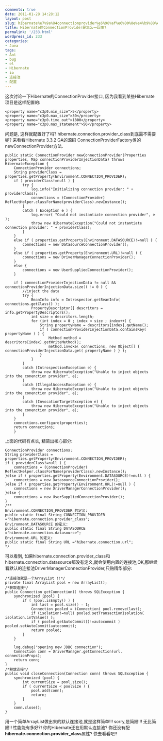 ```yaml
---
comments: true
date: 2011-01-28 14:28:12
layout: post
slug: hibernate%e7%9a%84connectionprovider%e6%98%af%e6%80%8e%e4%b9%88%e4%b8%80%e5%9b%9e%e4%ba%8b
title: Hibernate的ConnectionProvider是怎么一回事?
permalink: '/233.html'
wordpress_id: 233
categories:
- Java
tags:
- Ant
- bug
- el
- Hibernate
- io
- 连接池
- 配置
---
```


这次讨论一下Hibernate的ConnectionProvider接口, 因为我看到某些Hibernate项目是这样配置的:

    
    
    
    <property name="c3p0.min_size">5</property>
    <property name="c3p0.max_size">30</property>
    <property name="c3p0.time_out">1800</property>
    <property name="c3p0.max_statement">50</property>
    


问题是, 这样就配置好了吗? hibernate.connection.provider_class到底需不需要呢?
来看看Hibernate 3.3.2 GA的源码
ConnectionProviderFactory类的newConnectionProvider方法.

    
    
    public static ConnectionProvider newConnectionProvider(Properties properties, Map connectionProviderInjectionData) throws HibernateException {
    	ConnectionProvider connections;
    	String providerClass = properties.getProperty(Environment.CONNECTION_PROVIDER);
    	if ( providerClass!=null ) {
    		try {
    			log.info("Initializing connection provider: " + providerClass);
    			connections = (ConnectionProvider) ReflectHelper.classForName(providerClass).newInstance();
    		}
    		catch ( Exception e ) {
    			log.error( "Could not instantiate connection provider", e );
    			throw new HibernateException("Could not instantiate connection provider: " + providerClass);
    		}
    	}
    	else if ( properties.getProperty(Environment.DATASOURCE)!=null ) {
    		connections = new DatasourceConnectionProvider();
    	}
    	else if ( properties.getProperty(Environment.URL)!=null ) {
    		connections = new DriverManagerConnectionProvider();
    	}
    	else {
    		connections = new UserSuppliedConnectionProvider();
    	}
    
    	if ( connectionProviderInjectionData != null && connectionProviderInjectionData.size() != 0 ) {
    		//inject the data
    		try {
    			BeanInfo info = Introspector.getBeanInfo( connections.getClass() );
    			PropertyDescriptor[] descritors = info.getPropertyDescriptors();
    			int size = descritors.length;
    			for (int index = 0 ; index < size ; index++) {
    				String propertyName = descritors[index].getName();
    				if ( connectionProviderInjectionData.containsKey( propertyName ) ) {
    					Method method = descritors[index].getWriteMethod();
    					method.invoke( connections, new Object[] { connectionProviderInjectionData.get( propertyName ) } );
    				}
    			}
    		}
    		catch (IntrospectionException e) {
    			throw new HibernateException("Unable to inject objects into the conenction provider", e);
    		}
    		catch (IllegalAccessException e) {
    			throw new HibernateException("Unable to inject objects into the conenction provider", e);
    		}
    		catch (InvocationTargetException e) {
    			throw new HibernateException("Unable to inject objects into the conenction provider", e);
    		}
    	}
    	connections.configure(properties);
    	return connections;
    	}
    


上面的代码有点长, 精简出核心部分:

    
    
    ConnectionProvider connections;
    String providerClass = properties.getProperty(Environment.CONNECTION_PROVIDER);
    if ( providerClass!=null ) {
    	connections = (ConnectionProvider) ReflectHelper.classForName(providerClass).newInstance();
    }else if ( properties.getProperty(Environment.DATASOURCE)!=null ) {
    	connections = new DatasourceConnectionProvider();
    }else if ( properties.getProperty(Environment.URL)!=null ) {
    	connections = new DriverManagerConnectionProvider();
    }else {
    	connections = new UserSuppliedConnectionProvider();
    }
    /**
    Environment.CONNECTION_PROVIDER 的定义:
    public static final String CONNECTION_PROVIDER ="hibernate.connection.provider_class";
    Environment.DATASOURCE 的定义:
    public static final String DATASOURCE ="hibernate.connection.datasource";
    Environment.URL 的定义:
    public static final String URL ="hibernate.connection.url";
    */
    



可以看到, 如果hibernate.connection.provider_class和hibernate.connection.datasource都没有定义,就会使用内置的连接池,OK,那继续看默认的连接池DriverManagerConnectionProvider,只贴精华部分:

    
    
    /*连接池就是一个ArrayList !!*/
    private final ArrayList pool = new ArrayList();
    /*获取连接*/
    public Connection getConnection() throws SQLException {
    	synchronized (pool) {
    		if ( !pool.isEmpty() ) {
    			int last = pool.size() - 1;
    			Connection pooled = (Connection) pool.remove(last);
    			if (isolation!=null) pooled.setTransactionIsolation( isolation.intValue() );
    			if ( pooled.getAutoCommit()!=autocommit ) pooled.setAutoCommit(autocommit);
    			return pooled;
    		}
    	}
    
    	log.debug("opening new JDBC connection");
    	Connection conn = DriverManager.getConnection(url, connectionProps);
    	return conn;
    }
    /*释放连接*/
    public void closeConnection(Connection conn) throws SQLException {
    	synchronized (pool) {
    		int currentSize = pool.size();
    		if ( currentSize < poolSize ) {
    			pool.add(conn);
    			return;
    		}
    	}
    	conn.close();
    }
    


用一个简单ArrayList做出来的默认连接池,就是这样简单!!! sorry,是简陋!!! 无比简陋!! 性能能有多好?!
你的Hibernate还在用默认连接池? 你还没有配**hibernate.connection.provider_class**属性? 快去看看吧!!



